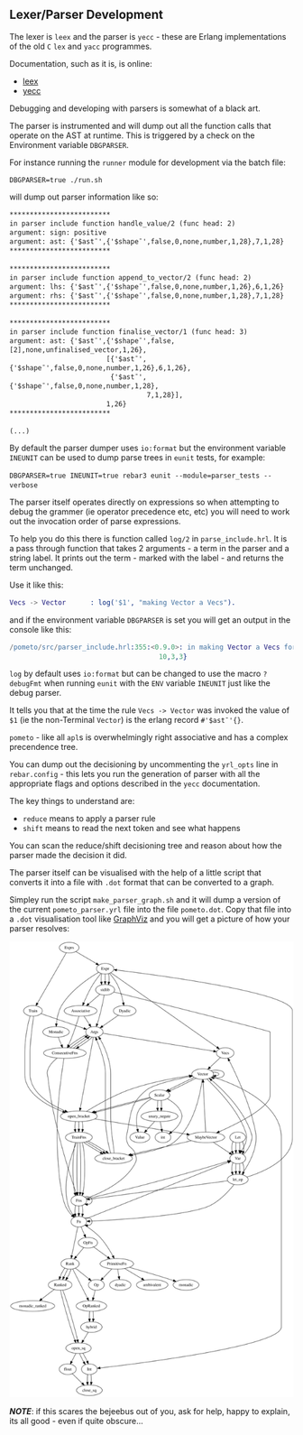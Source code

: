 ## Lexer/Parser Development


The lexer is `leex` and the parser is `yecc` - these are Erlang implementations of the old `C` `lex` and `yacc` programmes.

Documentation, such as it is, is online:

* [leex](https://erlang.org/doc/man/leex.html)
* [yecc](https://erlang.org/doc/man/yecc.html)

Debugging and developing with parsers is somewhat of a black art.

The parser is instrumented and will dump out all the function calls that operate on the AST at runtime. This is triggered by a check on the Environment variable `DBGPARSER`.

For instance running the `runner` module for development via the batch file:

```
DBGPARSER=true ./run.sh
```

will dump out parser information like so:

```
*************************
in parser include function handle_value/2 (func head: 2)
argument: sign: positive
argument: ast: {'$ast¯',{'$shape¯',false,0,none,number,1,28},7,1,28}
*************************

*************************
in parser include function append_to_vector/2 (func head: 2)
argument: lhs: {'$ast¯',{'$shape¯',false,0,none,number,1,26},6,1,26}
argument: rhs: {'$ast¯',{'$shape¯',false,0,none,number,1,28},7,1,28}
*************************

*************************
in parser include function finalise_vector/1 (func head: 3)
argument: ast: {'$ast¯',{'$shape¯',false,[2],none,unfinalised_vector,1,26},
                        [{'$ast¯',{'$shape¯',false,0,none,number,1,26},6,1,26},
                         {'$ast¯',{'$shape¯',false,0,none,number,1,28},
                                  7,1,28}],
                        1,26}
*************************

(...)

```

By default the parser dumper uses `io:format` but the environment variable `INEUNIT` can be used to dump parse trees in `eunit` tests, for example:

`DBGPARSER=true INEUNIT=true rebar3 eunit --module=parser_tests --verbose`

The parser itself operates directly on expressions so when attempting to debug the grammer (ie operator precedence etc, etc) you will need to work out the invocation order of parse expressions.

To help you do this there is function called `log/2` in `parse_include.hrl`. It is a pass through function that takes 2 arguments - a term in the parser and a string label. It prints out the term - marked with the label - and returns the term unchanged.

Use it like this:

```erlang
Vecs -> Vector      : log('$1', "making Vector a Vecs").
```

and if the environment variable `DBGPARSER` is set you will get an output in the console like this:

```erlang
/pometo/src/parser_include.hrl:355:<0.9.0>: in making Vector a Vecs for {'$ast¯',{'$shape¯',false,0,none,number,3,3},
                                     10,3,3}
```

`log` by default uses `io:format` but can be changed to use the macro `?debugFmt` when running `eunit` with the `ENV` variable `INEUNIT` just like the debug parser.

It tells you that at the time the rule `Vecs -> Vector` was invoked the value of `$1` (ie the non-Terminal `Vector`) is the erlang record `#'$ast¯'{}`.

`pometo` - like all `apl`s is overwhelmingly right associative and has a complex precendence tree.

You can dump out the decisioning by uncommenting the `yrl_opts` line in `rebar.config` - this lets you run the generation of parser with all the appropriate flags and options described in the `yecc` documentation.

The key things to understand are:

* `reduce` means to apply a parser rule
* `shift` means to read the next token and see what happens

You can scan the reduce/shift decisioning tree and reason about how the parser made the decision it did.

The parser itself can be visualised with the help of a little script that converts it into a file with `.dot` format that can be converted to a graph.

Simpley run the script `make_parser_graph.sh` and it will dump a version of the current `pometo_parser.yrl` file into the file `pometo.dot`. Copy that file into a `.dot` visualisation tool like [GraphViz](https://dreampuf.github.io/GraphvizOnline/) and you will get a picture of how your parser resolves:

![SVG of the parser tree](../images/parser.svg)

***NOTE***: if this scares the bejeebus out of you, ask for help, happy to explain, its all good - even if quite obscure...

